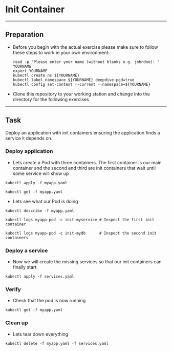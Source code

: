 # Init Container

---

## Preparation

* Before you begin with the actual exercise please make sure to follow these steps to work in your own environment:

  ```shell
  read -p "Please enter your name (without blanks e.g. johndoe): " YOURNAME
  export YOURNAME
  kubectl create ns ${YOURNAME}
  kubectl label namespace ${YOURNAME} deepdive-pgd=true
  kubectl config set-context --current --namespace=${YOURNAME}
  ```

* Clone this repository to your working station and change into the directory for the following exercises

---

## Task

Deploy an application with init containers ensuring the application finds a service it depends on.

### Deploy application

* Lets create a Pod with three containers. The first container is our main container and the second and third are init containers that wait until some service will show up

```shell
kubectl apply -f myapp.yaml

kubectl get -f myapp.yaml
```

* Lets see what our Pod is doing

```shell
kubectl describe -f myapp.yaml

kubectl logs myapp-pod -c init-myservice # Inspect the first init container

kubectl logs myapp-pod -c init-mydb      # Inspect the second init containers
```

### Deploy a service

* Now we will create the missing services so that our init containers can finally start

```shell
kubectl apply -f services.yaml
```

### Verify

* Check that the pod is now running

```shell
kubectl get -f myapp.yaml
```

### Clean up

* Lets tear down everything

```shell
kubectl delete -f myapp.yaml -f services.yaml
```
